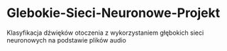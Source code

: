 # Glebokie-Sieci-Neuronowe-Projekt
Klasyfikacja dźwięków otoczenia z wykorzystaniem głębokich sieci neuronowych na podstawie plików audio
